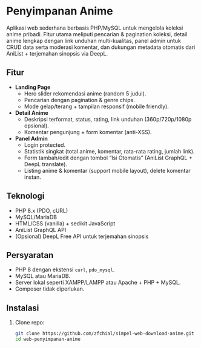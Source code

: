 # Penyimpanan Anime

Aplikasi web sederhana berbasis PHP/MySQL untuk mengelola koleksi anime pribadi. Fitur utama meliputi pencarian & pagination koleksi, detail anime lengkap dengan link unduhan multi-kualitas, panel admin untuk CRUD data serta moderasi komentar, dan dukungan metadata otomatis dari AniList + terjemahan sinopsis via DeepL.

## Fitur

- **Landing Page**
  - Hero slider rekomendasi anime (random 5 judul).
  - Pencarian dengan pagination & genre chips.
  - Mode gelap/terang + tampilan responsif (mobile friendly).
- **Detail Anime**
  - Deskripsi terformat, status, rating, link unduhan (360p/720p/1080p opsional).
  - Komentar pengunjung + form komentar (anti-XSS).
- **Panel Admin**
  - Login protected.
  - Statistik singkat (total anime, komentar, rata-rata rating, jumlah link).
  - Form tambah/edit dengan tombol “Isi Otomatis” (AniList GraphQL + DeepL translate).
  - Listing anime & komentar (support mobile layout), delete komentar instan.

## Teknologi

- PHP 8.x (PDO, cURL)
- MySQL/MariaDB
- HTML/CSS (vanilla) + sedikit JavaScript
- AniList GraphQL API
- (Opsional) DeepL Free API untuk terjemahan sinopsis

## Persyaratan

- PHP 8 dengan ekstensi `curl`, `pdo_mysql`.
- MySQL atau MariaDB.
- Server lokal seperti XAMPP/LAMPP atau Apache + PHP + MySQL.
- Composer tidak diperlukan.

## Instalasi

1. Clone repo:
   ```bash
   git clone https://github.com/zfchial/simpel-web-download-anime.git
   cd web-penyimpanan-anime
